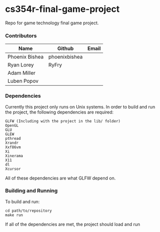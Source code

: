# cs354r-final-game-project
Repo for game technology final game project.

### Contributors
| Name           | Github         | Email |
|----------------|----------------|-------|
| Phoenix Bishea | phoenixbishea  |       |
| Ryan Lorey     | RyFry          |       |
| Adam Miller    |                |       |
| Luben Popov    |                |       |

### Dependencies
Currently this project only runs on Unix systems.
In order to build and run the project, the following dependencies are required:
```
GLFW (Including with the project in the lib/ folder)
OpenGL
GLU
GLEW
pthread
Xrandr
Xxf86vm
Xi
Xinerama
X11
dl
Xcursor
```

All of these dependencies are what GLFW depend on.

### Building and Running
To build and run:
```
cd path/to/repository
make run
```

If all of the dependencies are met, the project should load and run

    

